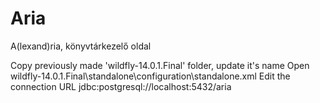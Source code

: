 # Aria
A(lexand)ria, könyvtárkezelő oldal

Copy previously made 'wildfly-14.0.1.Final' folder, update it's name
Open wildfly-14.0.1.Final\standalone\configuration\standalone.xml
Edit the connection URL
jdbc:postgresql://localhost:5432/aria
